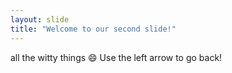 ```yaml
---
layout: slide
title: "Welcome to our second slide!"
---
```

all the witty things :smile:
Use the left arrow to go back!
